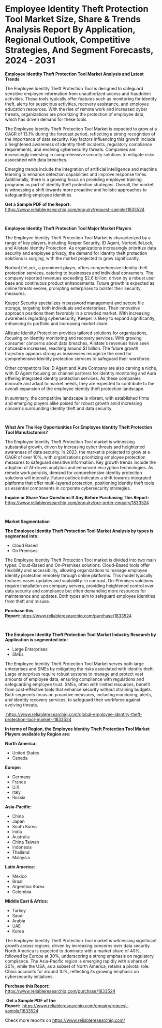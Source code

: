 <p><h1>Employee Identity Theft Protection Tool Market Size, Share & Trends Analysis Report By Application, Regional Outlook, Competitive Strategies, And Segment Forecasts, 2024 - 2031</h1></p><p><strong>Employee Identity Theft Protection Tool Market Analysis and Latest Trends</strong></p>
<p><p>The Employee Identity Theft Protection Tool is designed to safeguard sensitive employee information from unauthorized access and fraudulent activities. These tools typically offer features such as monitoring for identity theft, alerts for suspicious activities, recovery assistance, and employee education resources. With the rise of remote work and increased cyber threats, organizations are prioritizing the protection of employee data, which has driven demand for these tools.</p><p>The Employee Identity Theft Protection Tool Market is expected to grow at a CAGR of 13.1% during the forecast period, reflecting a strong recognition of the importance of data security. Key factors influencing this growth include a heightened awareness of identity theft incidents, regulatory compliance requirements, and evolving cybersecurity threats. Companies are increasingly investing in comprehensive security solutions to mitigate risks associated with data breaches. </p><p>Emerging trends include the integration of artificial intelligence and machine learning to enhance detection capabilities and improve response times. Additionally, there is a growing focus on providing employee training programs as part of identity theft protection strategies. Overall, the market is witnessing a shift towards more proactive and holistic approaches to safeguarding employee identities.</p></p>
<p><strong>Get a Sample PDF of the Report:&nbsp;</strong> <a href="https://www.reliableresearchiq.com/enquiry/request-sample/1833524?utm_campaign=1870&utm_medium=2&utm_source=Github&utm_content=ia&utm_term=01012025&utm_id=employee-identity-theft-protection-tool">https://www.reliableresearchiq.com/enquiry/request-sample/1833524</a></p>
<p>&nbsp;</p>
<p><strong>Employee Identity Theft Protection Tool Major Market Players</strong></p>
<p><p>The Employee Identity Theft Protection Tool Market is characterized by a range of key players, including Keeper Security, ID Agent, NortonLifeLock, and Allstate Identity Protection. As organizations increasingly prioritize data security and employee privacy, the demand for identity theft protection solutions is surging, with the market projected to grow significantly.</p><p>NortonLifeLock, a prominent player, offers comprehensive identity theft protection services, catering to businesses and individual consumers. The company reported revenues exceeding $2.6 billion, driven by a robust user base and continuous product enhancements. Future growth is expected as online threats evolve, prompting enterprises to bolster their security measures.</p><p>Keeper Security specializes in password management and secure file storage, targeting both individuals and enterprises. Their innovative approach positions them favorably in a crowded market. With increasing awareness regarding cybersecurity, Keeper is likely to expand significantly, enhancing its portfolio and increasing market share.</p><p>Allstate Identity Protection provides tailored solutions for organizations, focusing on identity monitoring and recovery services. With growing consumer concerns about data breaches, Allstate's revenues have seen noticeable increases, reaching around $1 billion. The future growth trajectory appears strong as businesses recognize the need for comprehensive identity protection services to safeguard their workforce.</p><p>Other competitors like ID Agent and Aura Company are also carving a niche, with ID Agent focusing on channel partners for identity monitoring and Aura offering integrated identity protection services. As these companies innovate and adapt to market needs, they are expected to contribute to the overall expansion of the employee identity theft protection landscape.</p><p>In summary, the competitive landscape is vibrant, with established firms and emerging players alike poised for robust growth amid increasing concerns surrounding identity theft and data security.</p></p>
<p>&nbsp;</p>
<p><strong>What Are The Key Opportunities For Employee Identity Theft Protection Tool Manufacturers?</strong></p>
<p><p>The Employee Identity Theft Protection Tool market is witnessing substantial growth, driven by increasing cyber threats and heightened awareness of data security. In 2023, the market is projected to grow at a CAGR of over 10%, with organizations prioritizing employee protection measures to safeguard sensitive information. Key growth trends include the adoption of AI-driven analytics and enhanced encryption technologies. As remote work persists, demand for comprehensive identity protection solutions will intensify. Future outlook indicates a shift towards integrated platforms that offer multi-layered protection, positioning identity theft tools as essential components in corporate cybersecurity strategies.</p></p>
<p><strong>Inquire or Share Your Questions If Any Before Purchasing This Report:</strong> <a href="https://www.reliableresearchiq.com/enquiry/pre-order-enquiry/1833524?utm_campaign=1870&utm_medium=2&utm_source=Github&utm_content=ia&utm_term=01012025&utm_id=employee-identity-theft-protection-tool">https://www.reliableresearchiq.com/enquiry/pre-order-enquiry/1833524</a></p>
<p>&nbsp;</p>
<p><strong>Market Segmentation</strong></p>
<p><strong>The Employee Identity Theft Protection Tool Market Analysis by types is segmented into:</strong></p>
<p><ul><li>Cloud Based</li><li>On Premises</li></ul></p>
<p><p>The Employee Identity Theft Protection Tool market is divided into two main types: Cloud-Based and On-Premises solutions. Cloud-Based tools offer flexibility and accessibility, allowing organizations to manage employee identity protection remotely through online platforms. This model typically features easier updates and scalability. In contrast, On-Premises solutions require installation on company servers, providing heightened control over data security and compliance but often demanding more resources for maintenance and updates. Both types aim to safeguard employee identities from theft and misuse.</p></p>
<p><strong>Purchase this Report:&nbsp;</strong><a href="https://www.reliableresearchiq.com/purchase/1833524?utm_campaign=1870&utm_medium=2&utm_source=Github&utm_content=ia&utm_term=01012025&utm_id=employee-identity-theft-protection-tool">https://www.reliableresearchiq.com/purchase/1833524</a></p>
<p>&nbsp;</p>
<p><strong>The Employee Identity Theft Protection Tool Market Industry Research by Application is segmented into:</strong></p>
<p><ul><li>Large Enterprises</li><li>SMEs</li></ul></p>
<p><p>The Employee Identity Theft Protection Tool Market serves both large enterprises and SMEs by mitigating the risks associated with identity theft. Large enterprises require robust systems to manage and protect vast amounts of employee data, ensuring compliance with regulations and safeguarding employee trust. SMEs, often with limited resources, benefit from cost-effective tools that enhance security without straining budgets. Both segments focus on proactive measures, including monitoring, alerts, and identity recovery services, to safeguard their workforce against evolving threats.</p></p>
<p><a href="https://www.reliableresearchiq.com/global-employee-identity-theft-protection-tool-market-r1833524?utm_campaign=1870&utm_medium=2&utm_source=Github&utm_content=ia&utm_term=01012025&utm_id=employee-identity-theft-protection-tool">&nbsp;https://www.reliableresearchiq.com/global-employee-identity-theft-protection-tool-market-r1833524</a></p>
<p><strong>In terms of Region, the Employee Identity Theft Protection Tool Market Players available by Region are:</strong></p>
<p>
    <p> <strong> North America: </strong>
        <ul>
            <li>United States</li>
            <li>Canada</li>
        </ul>
        </p> 
    <p> <strong> Europe: </strong>
        <ul>
            <li>Germany</li>
            <li>France</li>
            <li>U.K.</li>
            <li>Italy</li>
            <li>Russia</li>
        </ul>
        </p> 
    <p> <strong> Asia-Pacific: </strong>
        <ul>
            <li>China</li>
            <li>Japan</li>
            <li>South Korea</li>
            <li>India</li>
            <li>Australia</li>
            <li>China Taiwan</li>
            <li>Indonesia</li>
            <li>Thailand</li>
            <li>Malaysia</li>
        </ul>
        </p> 
    <p> <strong> Latin America: </strong>
        <ul>
            <li>Mexico</li>
            <li>Brazil</li>
            <li>Argentina Korea</li>
            <li>Colombia</li>
        </ul>
        </p> 
    <p> <strong> Middle East & Africa: </strong>
        <ul>
            <li>Turkey</li>
            <li>Saudi</li>
            <li>Arabia</li>
            <li>UAE</li>
            <li>Korea</li>
        </ul>
    </p>
    </p>
<p><p>The Employee Identity Theft Protection Tool market is witnessing significant growth across regions, driven by increasing concerns over data security. North America is expected to dominate with a market share of 40%, followed by Europe at 30%, underscoring a strong emphasis on regulatory compliance. The Asia-Pacific region is emerging rapidly with a share of 20%, while the USA, as a subset of North America, retains a pivotal role. China accounts for around 10%, reflecting its growing emphasis on cybersecurity initiatives.</p></p>
<p><strong>Purchase this Report: </strong><a href="https://www.reliableresearchiq.com/purchase/1833524?utm_campaign=1870&utm_medium=2&utm_source=Github&utm_content=ia&utm_term=01012025&utm_id=employee-identity-theft-protection-tool">https://www.reliableresearchiq.com/purchase/1833524</a></p>
<p>&nbsp;<strong>Get a Sample PDF of the Report:&nbsp;&nbsp;</strong><a href="https://www.reliableresearchiq.com/enquiry/request-sample/1833524?utm_campaign=1870&utm_medium=2&utm_source=Github&utm_content=ia&utm_term=01012025&utm_id=employee-identity-theft-protection-tool">https://www.reliableresearchiq.com/enquiry/request-sample/1833524</a></p>
<p><strong></strong></p>
<p>Check more reports on <a href="https://www.reliableresearchiq.com/?utm_campaign=1870&utm_medium=2&utm_source=Github&utm_content=ia&utm_term=01012025&utm_id=employee-identity-theft-protection-tool">https://www.reliableresearchiq.com/</a></p>
